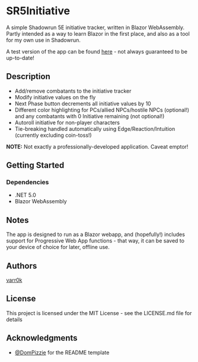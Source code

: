 # SR5Initiative

A simple Shadowrun 5E initiative tracker, written in Blazor WebAssembly. Partly intended as a way to learn Blazor in the first place, and also as a tool for my own use in Shadowrun.

A test version of the app can be found [here](https://varr0k-sr5initiative.azurewebsites.net/) - not always guaranteed to be up-to-date!

## Description

* Add/remove combatants to the initiative tracker
* Modify initiative values on the fly
* Next Phase button decrements all initiative values by 10
* Different color highlighting for PCs/allied NPCs/hostile NPCs (optional!) and any combatants with 0 Initiative remaining (not optional!)
* Autoroll initiative for non-player characters
* Tie-breaking handled automatically using Edge/Reaction/Intuition (currently excluding coin-toss!)

**NOTE:** Not exactly a professionally-developed application. Caveat emptor!

## Getting Started

### Dependencies

* .NET 5.0
* Blazor WebAssembly

## Notes

The app is designed to run as a Blazor webapp, and (hopefully!) includes support for Progressive Web App functions - that way, it can be saved to your device of choice for later, offline use.

## Authors

[varr0k](https://github.com/varr0k)

## License

This project is licensed under the MIT License - see the LICENSE.md file for details

## Acknowledgments

* [@DomPizzie](https://twitter.com/dompizzie) for the README template
